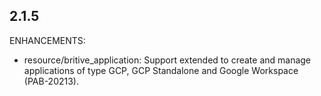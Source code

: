 ## 2.1.5

ENHANCEMENTS:

* resource/britive_application: Support extended to create and manage applications of type GCP, GCP Standalone and Google Workspace (PAB-20213).